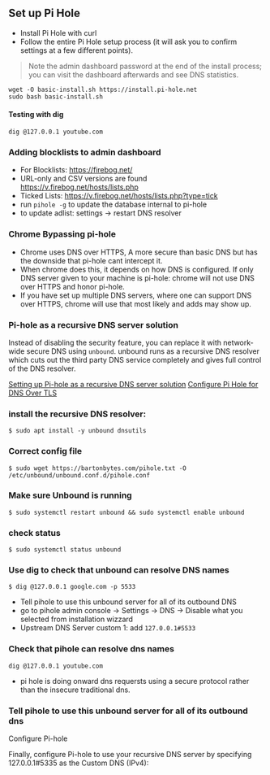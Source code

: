 ## Set up Pi Hole

- Install Pi Hole with curl
- Follow the entire Pi Hole setup process (it will ask you to confirm settings at a few different points).
>  Note the admin dashboard password at the end of the install process; you can visit the dashboard afterwards and see DNS statistics.


```shell
wget -O basic-install.sh https://install.pi-hole.net
sudo bash basic-install.sh
```

#### Testing with dig

```shell
dig @127.0.0.1 youtube.com
```

### Adding blocklists to admin dashboard

- For Blocklists: https://firebog.net/
- URL-only and CSV versions are found https://v.firebog.net/hosts/lists.php
- Ticked Lists: https://v.firebog.net/hosts/lists.php?type=tick
- run `pihole -g` to update the database internal to pi-hole
- to update adlist: settings -> restart DNS resolver


### Chrome Bypassing pi-hole

- Chrome uses DNS over HTTPS, A more secure than basic DNS but has the downside that pi-hole cant intercept it.
- When chrome does this, it depends on how DNS is configured. If only DNS server given to your machine is pi-hole: chrome will not use DNS over HTTPS and honor pi-hole.
- If you have set up multiple DNS servers, where one can support DNS over HTTPS, chrome will use that most likely and adds may show up.

### Pi-hole as a recursive DNS server solution

Instead of disabling the security feature, you can replace it with network-wide secure DNS using `unbound`. unbound runs as a recursive DNS resolver which cuts out the third party DNS service completely and gives full control of the DNS resolver.

[Setting up Pi-hole as a recursive DNS server solution](https://docs.pi-hole.net/guides/dns/unbound/)
[Configure Pi Hole for DNS Over TLS](https://bartonbytes.com/posts/configure-pi-hole-for-dns-over-tls/)


### install the recursive DNS resolver:

```shell
$ sudo apt install -y unbound dnsutils
```

### Correct config file

```shell
$ sudo wget https://bartonbytes.com/pihole.txt -O /etc/unbound/unbound.conf.d/pihole.conf
```

### Make sure Unbound is running

```shell
$ sudo systemctl restart unbound && sudo systemctl enable unbound
```

### check status

```shell
$ sudo systemctl status unbound
```

### Use dig to check that unbound can resolve DNS names

```shell
$ dig @127.0.0.1 google.com -p 5533
```

- Tell pihole to use this unbound server for all of its outbound DNS
- go to pihole admin console -> Settings -> DNS -> Disable what you selected from installation wizzard
- Upstream DNS Server custom 1: add `127.0.0.1#5533`

### Check that pihole can resolve dns names

```shell
dig @127.0.0.1 youtube.com
```

- pi hole is doing onward dns requersts using a secure protocol rather than the insecure traditional dns.


### Tell pihole to use this unbound server for all of its outbound dns

Configure Pi-hole

Finally, configure Pi-hole to use your recursive DNS server by specifying 127.0.0.1#5335 as the Custom DNS (IPv4):